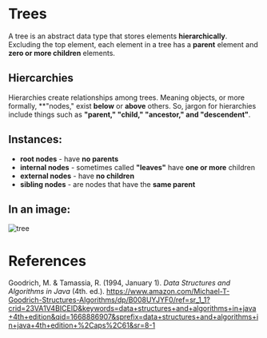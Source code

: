 # Trees

A tree is an abstract data type that stores elements **hierarchically**. Excluding the top element, each element in 
a tree has a **parent** element and **zero or more children** elements. 

## Hiercarchies 
Hierarchies create relationships among trees. Meaning objects, or more formally, **"nodes," exist **below** or **above** others. So, 
jargon for hierarchies include things such as **"parent," "child," "ancestor," and "descendent"**. 


## Instances: 
- **root nodes** - have **no parents** 
- **internal nodes** - sometimes called **"leaves"** have **one or more** children 
- **external nodes** - have **no children** 
- **sibling nodes** - are nodes that have the **same parent** 

## In an image: 

![tree](https://user-images.githubusercontent.com/109105989/202873378-77fcfce5-7694-455d-9418-e0955266b43d.png)





# References 
Goodrich, M. & Tamassia, R. (1994, January 1). *Data Structures and Algorithms in Java* (4th. ed.). <https://www.amazon.com/Michael-T-Goodrich-Structures-Algorithms/dp/B008UYJYF0/ref=sr_1_1?crid=23VA1V4BICEID&keywords=data+structures+and+algorithms+in+java+4th+edition&qid=1668886907&sprefix=data+structures+and+algorithms+in+java+4th+edition+%2Caps%2C61&sr=8-1>

